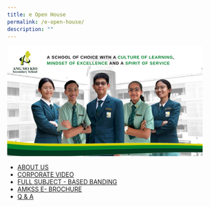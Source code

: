 ```yaml
---
title: e Open House
permalink: /e-open-house/
description: ""
---
```

<style>  
img {  
  display: block;  
  margin-left: auto;  
  margin-right: auto;  
}  
</style>  

	
  <img src="/images/amkss 2022 school cover poster.png" alt="e Open House" style="width:90%;">


<br>

*   [ABOUT US](/about-us/our-vision-mission-and-values/)
*   [CORPORATE VIDEO](/e-open-house/corporate-video)
*   [FULL SUBJECT - BASED BANDING](/amksian-experience/full-subject-based-banding/)
*   [AMKSS E- BROCHURE](https://issuu.com/touche-design/docs/amkss_brochure_2023?fr=sODc2OTY0Nzk2OTg)
*   [Q &amp; A](/e-open-house/q-n-a)